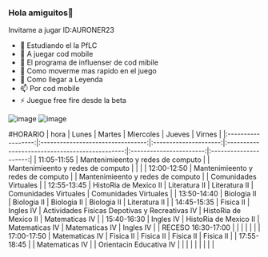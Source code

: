 ### Hola amiguitos👋



Invitame a jugar ID:AURONER23

- 🔭 Estudiando el la PfLC
- 🌱 A juegar cod mobile
- 👯 El programa de influenser de cod mibile
- 🤔 Como moverme mas rapido en el juego
- 💬 Como llegar a Leyenda
- 📫 Por cod mobile
- ⚡ Juegue free fire desde la beta

![image](https://user-images.githubusercontent.com/114215515/218567678-3d65bac2-053e-495c-ac05-4d565510865e.png)
![image](https://user-images.githubusercontent.com/114215515/218568079-1135e7ab-d791-45d3-9e7d-11cae6bc6f65.png)


#HORARIO
|        hora        |               Lunes               |         Martes        |                    Miercoles                   |          Jueves         |         Virnes        |
|:------------------:|:---------------------------------:|:---------------------:|:----------------------------------------------:|:-----------------------:|:---------------------:|
|     11:05-11:55    | Mantenimieento y redes de computo |                       |        Mantenimieento y redes de computo       |                         |                       |
|     12:00-12:50    | Mantenimieento y redes de computo |                       |        Mantenimieento y redes de computo       |                         | Comunidades Virtuales |
|     12:55-13:45    |       HistoRia de Mexico II       |     Literatura II     |                  Literatura II                 |  Comunidades Virtuales  | Comunidades Virtuales |
|     13:50-14:40    |            Biologia II            |      Biologia II      |                   Biologia II                  |       Biologia II       |     Literatura II     |
|     14:45-15:35    |             Fisica II             |       Ingles IV       | Actividades Fisicas Depotivas y Recreativas IV |  HistoRia de Mexico II  |     Matematicas IV    |
|     15:40-16:30    |             Ingles IV             | HistoRia de Mexico II |                 Matematicas IV                 |      Matematicas IV     |       Ingles IV       |
| RECESO 16:30-17:00 |                                   |                       |                                                |                         |                       |
|     17:00-17:50    |           Matematicas IV          |       Fisica II       |                    Fisica II                   |        Fisica II        |       Fisica II       |
|     17:55-18:45    |                                   |     Matematicas IV    |                                                | Orientacin Educativa IV |                       |
|                    |                                   |                       |                                                |                         |                       |

